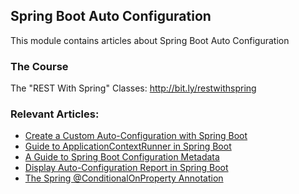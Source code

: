 ## Spring Boot Auto Configuration

This module contains articles about Spring Boot Auto Configuration

### The Course
The "REST With Spring" Classes: http://bit.ly/restwithspring

### Relevant Articles:

- [Create a Custom Auto-Configuration with Spring Boot](https://www.baeldung.com/spring-boot-custom-auto-configuration)
- [Guide to ApplicationContextRunner in Spring Boot](https://www.baeldung.com/spring-boot-context-runner)
- [A Guide to Spring Boot Configuration Metadata](https://www.baeldung.com/spring-boot-configuration-metadata)
- [Display Auto-Configuration Report in Spring Boot](https://www.baeldung.com/spring-boot-auto-configuration-report)
- [The Spring @ConditionalOnProperty Annotation](https://www.baeldung.com/spring-conditionalonproperty)
